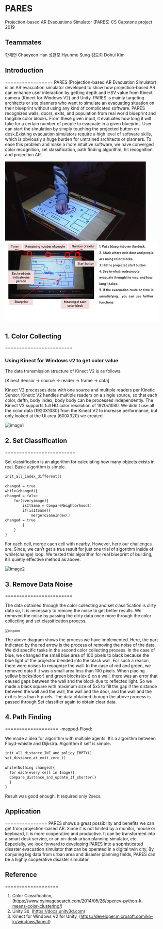 # PARES
Projection-based AR Evacuations Simulator (PARES) CS Capstone project 2019

## Teammates
한채연 Chaeyeon Han
성현모 Hyunmo Sung
김도희 Dohui Kim 

## Introduction
=================
PARES (Projection-based AR Evacuation Simulator) is an AR evacuation simulator developed to show how projection-based AR can enhance user interaction by getting depth and HSV value from Kinect camera (Kinect for Windows V2) and Unity. PARES is mainly targeting architects or site planners who want to simulate an evacuating situation on their blueprint without using any kind of complicated software.
PARES recognizes walls, doors, exits, and population from real world blueprint and tangible color blocks. From these given input, it evaluates how long it will take for a certain number of people to evacuate in a given blueprint. User can start the simulation by simply touching the projected button on desk.Existing evacuation simulators require a high level of software skills, which is obviously a huge burden for untrained architects or planners. To ease this problem and make a more intuitive software, we have converged color recognition, set classification, path finding algorithm, hit recognition and projection AR.

<img src="./images/ui1.jpg" alt="UI1"/>
<img src="./images/ui2.jpg" alt="UI2"/>

## 1. Color Collecting
========================
### Using Kinect for Windows v2 to get color value 
The data transmission structure of Kinect V2 is as follows.    

[Kinect Sensor -> source -> reader -> frame -> data]    

Kinect V2 processes data with one source and multiple readers per Kinetic Sensor. Kinetic V2 handles multiple readers on a single source, so that each color, defth, body index, body body can be processed independently.
The Kinect V2 supports full HD color resolution of 1920x1080. We didn't use all the color data (1920X1080) from the Kinect V2 to increase performance, but only looked at the UI area (600X320) we created.

<img src="./images/image1.jpg" alt="image1"/>

## 2. Set Classification
=========================

Set classification is an algorithm for calculating how many objects exists in real. Basic algorithm is simple.
```
init_all_index_different()

changed = true
while(changed){
changed = false
	for(everyimage){
		isItSame = CompareNeighborhood()
		if(isItSame){
			mergeToSameIndex()
changed = true
		}
	}
}
```
For each cell, merge each cell with nearby. However, here our challenges are. Since, we can’t get a true result for just one trial of algorithm inside of while(change) loop. 
We tested this algorithm for real blueprint of building, it’s quietly effective method as above.

<img src="./images/image2.jpg" alt="image2"/>

## 3. Remove Data Noise
========================

The data obtained through the color collecting and set classification is dirty data so, It is necessary to remove the noise to get better results. We removed the noise by passing the dirty data once more through the color collecting and set classification process.

<img src="./images/diagram1.jpg" alt="kingdom" style="zoom:67%;" />

The above diagram shows the process we have implemented. Here, the part indicated by the red arrow is the process of removing the noise of the data. We did specific tasks in the second color collecting  process.
In the case of blue, we changed the small blue area of 100 pixels to black because the blue light of the projector blended into the black wall. For such a reason, there were noises to recognize the wall. In the case of red and green, we removed data if it was a small area less than 100 pixels. 
When placing yellow blocks(door) and green blocks(exit) on a wall, there was an error that caused gaps between the wall and the block due to reflected light. So we made a black square with maximum size of 5x5 to fill the gap if the distance between the wall and the wall, the wall and the door, and the wall and the exit is less than 5 pixels.
The data obtained through the above process is passed through Set classifier again to obtain clear data.

## 4. Path Finding
===================
-mapped-Floyd:

We made a idea for algorithm with multiple agents. It’s a algorithm between Floyd-whistle and Dijkstra. Algorithm it self is simple.
```
init_all_distance_INF_and_policy_EMPTY()
set_distance_at_exit_zero_()

while(Nothing changed){
  for each(every cell in Image){
  Compare_distance_and_update_If_shorter()     
  }
}
```
Result was good enough. It required only 2secs.

## Application
===============
PARES shows a great possibility and benefits we can get from projection-based AR. Since it is not limited by a monitor, mouse or keyboard, it is more cooperative and productive. It can be transformed into a smart desk service, or an on-desk urban planning simulator, etc.
Especially, we look forward to developing PARES into a sophisticated disaster evacuation simulator that can be operated in a digital twin city, By conjuring big data from urban area and disaster planning fields, PARES can be a highly cooperative disaster simulator.

## Reference
===================
1. Color Classification, (https://www.pyimagesearch.com/2014/05/26/opencv-python-k-means-color-clustering/)
2. Unity 3d, (https://docs.unity3d.com)
3. Kinect for Windows V2 for Unity, (https://developer.microsoft.com/ko-kr/windows/kinect)


